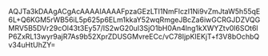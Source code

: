 AQJTa3kDAAgACgAcAAAAIAAAAFpzaGEzLTI1NmFlczI1Ni9vZmJtaW5h55qE6L+Q6KGM5rWB56iL5p625p6ELm1kkaY52wqRmgeJBcZa6iwGCRGJDZVQGMRV5B5DVr29cOl43t3Ey57/IS2wG20uI3SjO1bH0An4lng1kXWYZtv0l6SOt6lP6ZxRL13wyr9ajR7As9b52XprZDUSGMvreECc/vC78IjpKIEKjT+f3V8bOchbQv34uHtUhZY=